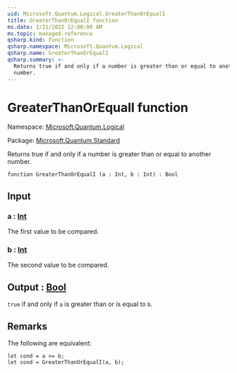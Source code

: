 ```yaml
---
uid: Microsoft.Quantum.Logical.GreaterThanOrEqualI
title: GreaterThanOrEqualI function
ms.date: 1/21/2022 12:00:00 AM
ms.topic: managed-reference
qsharp.kind: function
qsharp.namespace: Microsoft.Quantum.Logical
qsharp.name: GreaterThanOrEqualI
qsharp.summary: >-
  Returns true if and only if a number is greater than or equal to another
  number.
---
```


# GreaterThanOrEqualI function

Namespace: [Microsoft.Quantum.Logical](xref:Microsoft.Quantum.Logical)

Package: [Microsoft.Quantum.Standard](https://nuget.org/packages/Microsoft.Quantum.Standard)


Returns true if and only if a number is greater than or equal to anothernumber.

```qsharp
function GreaterThanOrEqualI (a : Int, b : Int) : Bool
```


## Input

### a : [Int](xref:microsoft.quantum.qsharp.valueliterals#int-literals)

The first value to be compared.


### b : [Int](xref:microsoft.quantum.qsharp.valueliterals#int-literals)

The second value to be compared.



## Output : [Bool](xref:microsoft.quantum.qsharp.valueliterals#bool-literals)

`true` if and only if `a` is greater than or is equal to `b`.

## Remarks

The following are equivalent:```qsharplet cond = a >= b;let cond = GreaterThanOrEqualI(a, b);```